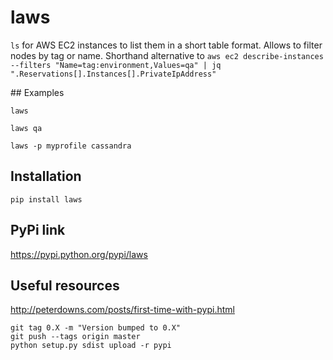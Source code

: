 # laws

`ls` for AWS EC2 instances to list them in a short table format. Allows to filter nodes by tag or name. Shorthand alternative to `aws ec2 describe-instances --filters "Name=tag:environment,Values=qa" | jq ".Reservations[].Instances[].PrivateIpAddress"`

## Examples

`laws`

`laws qa`

`laws -p myprofile cassandra`

## Installation

```
pip install laws
```

## PyPi link

https://pypi.python.org/pypi/laws

## Useful resources

http://peterdowns.com/posts/first-time-with-pypi.html

```
git tag 0.X -m "Version bumped to 0.X"
git push --tags origin master
python setup.py sdist upload -r pypi
```
